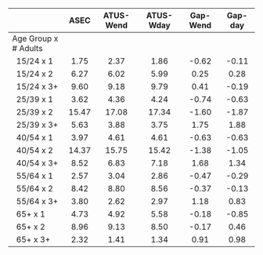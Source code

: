 
|                      |         ASEC |    ATUS-Wend |    ATUS-Wday |     Gap-Wend |      Gap-day |
| -------------------- | :----------: | :----------: | :----------: | :----------: | :----------: |
| Age Group x # Adults |              |              |              |              |              |
| &nbsp;&nbsp;15/24 x 1 |         1.75 |         2.37 |         1.86 |        -0.62 |        -0.11 |
| &nbsp;&nbsp;15/24 x 2 |         6.27 |         6.02 |         5.99 |         0.25 |         0.28 |
| &nbsp;&nbsp;15/24 x 3+ |         9.60 |         9.18 |         9.79 |         0.41 |        -0.19 |
| &nbsp;&nbsp;25/39 x 1 |         3.62 |         4.36 |         4.24 |        -0.74 |        -0.63 |
| &nbsp;&nbsp;25/39 x 2 |        15.47 |        17.08 |        17.34 |        -1.60 |        -1.87 |
| &nbsp;&nbsp;25/39 x 3+ |         5.63 |         3.88 |         3.75 |         1.75 |         1.88 |
| &nbsp;&nbsp;40/54 x 1 |         3.97 |         4.61 |         4.61 |        -0.63 |        -0.63 |
| &nbsp;&nbsp;40/54 x 2 |        14.37 |        15.75 |        15.42 |        -1.38 |        -1.05 |
| &nbsp;&nbsp;40/54 x 3+ |         8.52 |         6.83 |         7.18 |         1.68 |         1.34 |
| &nbsp;&nbsp;55/64 x 1 |         2.57 |         3.04 |         2.86 |        -0.47 |        -0.29 |
| &nbsp;&nbsp;55/64 x 2 |         8.42 |         8.80 |         8.56 |        -0.37 |        -0.13 |
| &nbsp;&nbsp;55/64 x 3+ |         3.80 |         2.62 |         2.97 |         1.18 |         0.83 |
| &nbsp;&nbsp;65+ x 1  |         4.73 |         4.92 |         5.58 |        -0.18 |        -0.85 |
| &nbsp;&nbsp;65+ x 2  |         8.96 |         9.13 |         8.50 |        -0.17 |         0.46 |
| &nbsp;&nbsp;65+ x 3+ |         2.32 |         1.41 |         1.34 |         0.91 |         0.98 |


